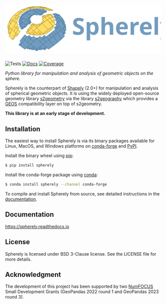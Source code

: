 # ![spherely](docs/_static/spherely_logo.svg)

![Tests](https://github.com/benbovy/spherely/actions/workflows/run-tests.yaml/badge.svg)
[![Docs](https://readthedocs.org/projects/spherely/badge/?version=latest)](https://spherely.readthedocs.io)
[![Coverage](https://codecov.io/gh/benbovy/spherely/branch/main/graph/badge.svg)](https://app.codecov.io/gh/benbovy/spherely?branch=main)

*Python library for manipulation and analysis of geometric objects on the sphere.*

Spherely is the counterpart of [Shapely](https://github.com/shapely/shapely)
(2.0+) for manipulation and analysis of spherical geometric objects. It is using
the widely deployed open-source geometry library
[s2geometry](https://github.com/google/s2geometry) via the library
[s2geography](https://github.com/paleolimbot/s2geography) which provides a
[GEOS](https://libgeos.org) compatibility layer on top of s2geometry.

**This library is at an early stage of development.**

## Installation

The easiest way to install Spherely is via its binary packages available for
Linux, MacOS, and Windows platforms on [conda-forge](https://conda-forge.org/)
and [PyPI](https://pypi.org/project/spherely/).

Install the binary wheel using [pip](https://pip.pypa.io/):

``` sh
$ pip install spherely
```

Install the conda-forge package using
[conda](https://docs.conda.io/projects/conda/en/stable/):

``` sh
$ conda install spherely --channel conda-forge
```

To compile and install Spherely from source, see detailed instructions in the
[documentation](https://spherely.readthedocs.io/en/latest/install.html).

## Documentation

https://spherely.readthedocs.io

## License

Spherely is licensed under BSD 3-Clause license. See the LICENSE file for more
details.

## Acknowledgment

The development of this project has been supported by two
[NumFOCUS](https://numfocus.org) Small Development Grants (GeoPandas 2022 round
1 and GeoPandas 2023 round 3).
